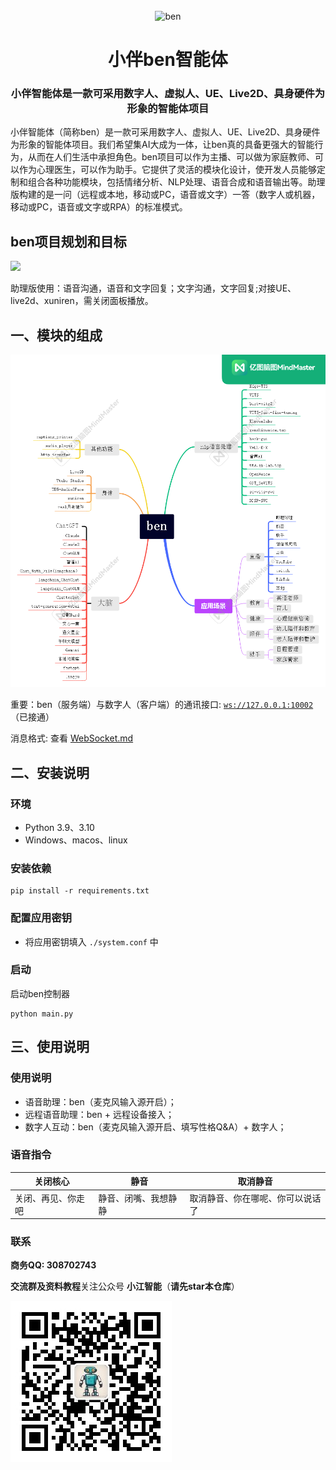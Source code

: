 
<div align="center">
    <br>
    <img src="images/icon.png" alt="ben">
    <h1>小伴ben智能体</h1>
	<h3>小伴智能体是一款可采用数字人、虚拟人、UE、Live2D、具身硬件为形象的智能体项目</h3>
</div>


小伴智能体（简称ben）是一款可采用数字人、虚拟人、UE、Live2D、具身硬件为形象的智能体项目。我们希望集AI大成为一体，让ben真的具备更强大的智能行为，从而在人们生活中承担角色。ben项目可以作为主播、可以做为家庭教师、可以作为心理医生，可以作为助手。它提供了灵活的模块化设计，使开发人员能够定制和组合各种功能模块，包括情绪分析、NLP处理、语音合成和语音输出等。助理版构建的是一问（远程或本地，移动或PC，语音或文字）一答（数字人或机器，移动或PC，语音或文字或RPA）的标准模式。
                 

## **ben项目规划和目标**



![](images/chat.png)

助理版使用：语音沟通，语音和文字回复；文字沟通，文字回复;对接UE、live2d、xuniren，需关闭面板播放。


## **一、模块的组成**

![](images/ben.png)


重要：ben（服务端）与数字人（客户端）的通讯接口: [`ws://127.0.0.1:10002`](ws://127.0.0.1:10002)（已接通）

消息格式: 查看 [WebSocket.md](https://github.com/jakciehoo/xiaoban_agent/blob/master/WebSocket.md)


## **二、安装说明**


### **环境** 
- Python 3.9、3.10
- Windows、macos、linux

### **安装依赖**

```shell
pip install -r requirements.txt
```

### **配置应用密钥**
+ 将应用密钥填入 `./system.conf` 中

### **启动**
启动ben控制器
```shell
python main.py
```



## **三、使用说明**


### **使用说明**

+ 语音助理：ben（麦克风输入源开启）；
+ 远程语音助理：ben + 远程设备接入；
+ 数字人互动：ben（麦克风输入源开启、填写性格Q&A）+ 数字人；


### **语音指令**

| 关闭核心                  | 静音                       | 取消静音                                                         |
| ------------------------- | -------------------------- | ------------------------------------------------------------ |
| 关闭、再见、你走吧   | 静音、闭嘴、我想静静        |   取消静音、你在哪呢、你可以说话了                            |



### **联系**

**商务QQ: 308702743**

**交流群及资料教程**关注公众号 **小江智能**（**请先star本仓库**）

![](images/gzh.jpg)
